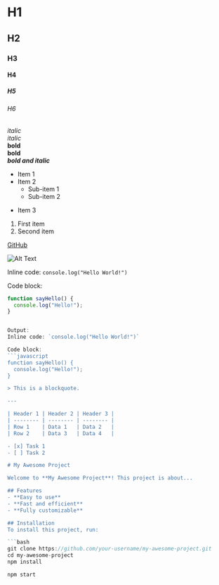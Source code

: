 # H1
## H2
### H3
#### H4
##### H5
###### H6

*italic*  
_italic_  
**bold**  
__bold__  
***bold and italic***

- Item 1
- Item 2
  - Sub-item 1
  - Sub-item 2
* Item 3
1. First item
2. Second item

[GitHub](https://github.com)

![Alt Text](https://via.placeholder.com/150)

Inline code: `console.log("Hello World!")`

Code block:
```javascript
function sayHello() {
  console.log("Hello!");
}


Output:  
Inline code: `console.log("Hello World!")`

Code block:
```javascript
function sayHello() {
  console.log("Hello!");
}

> This is a blockquote.

---

| Header 1 | Header 2 | Header 3 |
| -------- | -------- | -------- |
| Row 1    | Data 1   | Data 2   |
| Row 2    | Data 3   | Data 4   |

- [x] Task 1
- [ ] Task 2

# My Awesome Project

Welcome to **My Awesome Project**! This project is about...

## Features
- **Easy to use**
- **Fast and efficient**
- **Fully customizable**

## Installation
To install this project, run:

```bash
git clone https://github.com/your-username/my-awesome-project.git
cd my-awesome-project
npm install

npm start
